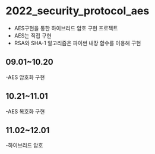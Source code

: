 # 2022_security_protocol_aes
+ AES구현을 통한 하이브리드 암호 구현 프로젝트
+ AES는 직접 구현
+ RSA와 SHA-1 알고리즘은 파이썬 내장 함수를 이용해 구현
## 09.01~10.20
-AES 암호화 구현
## 10.21~11.01
-AES 복호화 구현
## 11.02~12.01
-하이브리드 암호 
